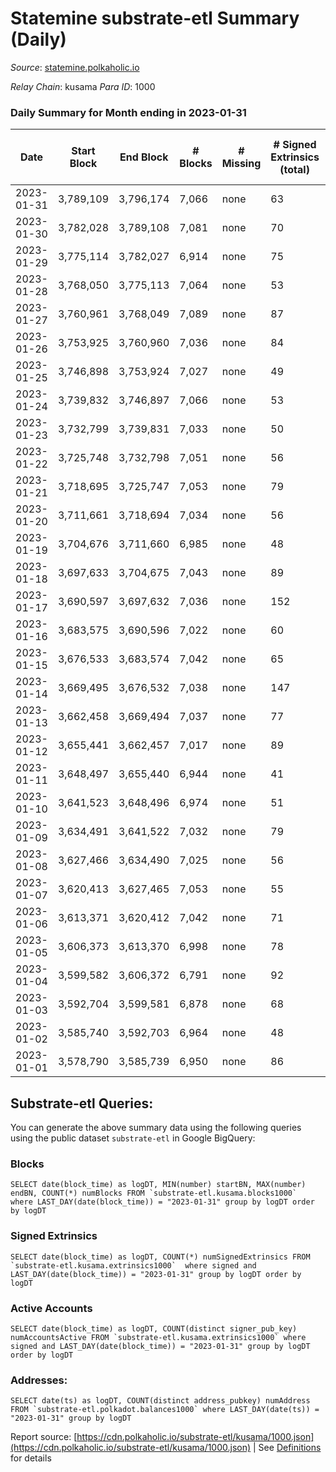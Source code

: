# Statemine substrate-etl Summary (Daily)

_Source_: [statemine.polkaholic.io](https://statemine.polkaholic.io)

*Relay Chain*: kusama
*Para ID*: 1000



### Daily Summary for Month ending in 2023-01-31


| Date | Start Block | End Block | # Blocks | # Missing | # Signed Extrinsics (total) | # Active Accounts | # Addresses with Balances | # Events | # Transfers | # XCM Transfers In | # XCM Transfers Out |
| ---- | ----------- | --------- | -------- | --------- | --------------------------- | ----------------- | ------------------------- | -------- | ----------- | ------------------ | ------------------- |
| 2023-01-31 | 3,789,109 | 3,796,174 | 7,066 | none  | 63 | 28 | 49,102 | 15,969 | 1,420 ($6.42) | 17 ($1,628.58) | 14 ($6,338.72) |
| 2023-01-30 | 3,782,028 | 3,789,108 | 7,081 | none  | 70 | 34 | 49,090 | 16,225 | 1,530 ($76.25) | 27 ($4,867.59) | 12 ($4,873.55) |
| 2023-01-29 | 3,775,114 | 3,782,027 | 6,914 | none  | 75 | 35 | 49,078 | 16,023 | 1,701 ($1.59) | 21 ($5,741.87) | 15 ($6,255.56) |
| 2023-01-28 | 3,768,050 | 3,775,113 | 7,064 | none  | 53 | 32 | 49,069 | 15,614 | 1,145 ($94.49) | 10 ($2,578.95) | 15 ($8,402.54) |
| 2023-01-27 | 3,760,961 | 3,768,049 | 7,089 | none  | 87 | 34 | 49,062 | 16,382 | 1,687 ($1.73) | 17 ($1,584.11) | 24 ($9,736.50) |
| 2023-01-26 | 3,753,925 | 3,760,960 | 7,036 | none  | 84 | 26 | 49,048 | 16,236 | 1,573 ($110.13) | 30 ($6,067.79) | 18 ($2,539.77) |
| 2023-01-25 | 3,746,898 | 3,753,924 | 7,027 | none  | 49 | 17 | 49,037 | 15,534 | 1,143 ($9.57) | 18 ($6,000.02) | 12 ($1,794.22) |
| 2023-01-24 | 3,739,832 | 3,746,897 | 7,066 | none  | 53 | 23 | 49,032 | 15,666 | 1,192 ($46.24) | 14 ($3,865.56) | 15 ($3,242.63) |
| 2023-01-23 | 3,732,799 | 3,739,831 | 7,033 | none  | 50 | 24 | 49,023 | 15,630 | 1,201 ($1.28) | 23 ($6,390.51) | 10 ($3,389.93) |
| 2023-01-22 | 3,725,748 | 3,732,798 | 7,051 | none  | 56 | 20 | 49,018 | 15,756 | 1,248 ($2.62) | 26 ($4,828.25) | 10 ($1,792.79) |
| 2023-01-21 | 3,718,695 | 3,725,747 | 7,053 | none  | 79 | 37 | 49,007 | 16,226 | 1,690 ($2.36) | 12 ($4,415.63) | 8 ($4,549.12) |
| 2023-01-20 | 3,711,661 | 3,718,694 | 7,034 | none  | 56 | 24 | 48,994 | 15,704 | 1,261 ($1.15) | 20 ($4,496.77) | 19 ($10,345.10) |
| 2023-01-19 | 3,704,676 | 3,711,660 | 6,985 | none  | 48 | 25 | 48,982 | 15,276 | 996 ($1.16) | 13 ($5,675.40) | 14 ($6,800.12) |
| 2023-01-18 | 3,697,633 | 3,704,675 | 7,043 | none  | 89 | 27 | 48,976 | 16,518 | 1,764 ($79.68) | 34 ($9,840.38) | 35 ($37,182.33) |
| 2023-01-17 | 3,690,597 | 3,697,632 | 7,036 | none  | 152 | 38 | 48,966 | 17,781 | 2,533 ($44.14) | 67 ($15,936.78) | 70 ($20,026.38) |
| 2023-01-16 | 3,683,575 | 3,690,596 | 7,022 | none  | 60 | 28 | 48,952 | 15,865 | 1,378 ($61.03) | 10 ($2,108.40) | 12 ($2,309.45) |
| 2023-01-15 | 3,676,533 | 3,683,574 | 7,042 | none  | 65 | 27 | 48,930 | 15,965 | 1,429 ($45.52) | 20 ($2,937.91) | 17 ($9,815.42) |
| 2023-01-14 | 3,669,495 | 3,676,532 | 7,038 | none  | 147 | 50 | 48,923 | 18,052 | 3,021  | 45 ($7,833.19) | 31 ($12,810.15) |
| 2023-01-13 | 3,662,458 | 3,669,494 | 7,037 | none  | 77 | 24 | 48,899 | 16,195 | 1,628 ($30.24) | 28 ($1,723.73) | 11 ($3,669.37) |
| 2023-01-12 | 3,655,441 | 3,662,457 | 7,017 | none  | 89 | 28 | 48,883 | 16,347 | 1,771 ($1.58) | 28 ($429.86) | 13 ($2,863.47) |
| 2023-01-11 | 3,648,497 | 3,655,440 | 6,944 | none  | 41 | 26 | 48,864 | 15,280 | 1,096 ($0.85) | 18 ($5,472.76) | 12 ($1,088.59) |
| 2023-01-10 | 3,641,523 | 3,648,496 | 6,974 | none  | 51 | 20 | 48,857 | 15,626 | 1,216 ($2.81) | 33 ($2,820.60) | 19 ($6,266.46) |
| 2023-01-09 | 3,634,491 | 3,641,522 | 7,032 | none  | 79 | 26 | 48,847 | 16,205 | 1,666 ($14.34) | 14 ($1,489.87) | 19 ($4,542.79) |
| 2023-01-08 | 3,627,466 | 3,634,490 | 7,025 | none  | 56 | 27 | 48,833 | 15,600 | 1,197 ($4.47) | 15 ($1,691.82) | 7 ($2,552.58) |
| 2023-01-07 | 3,620,413 | 3,627,465 | 7,053 | none  | 55 | 25 | 48,819 | 15,479 | 1,022 ($3.61) | 14 ($6,400.38) | 13 ($12,482.80) |
| 2023-01-06 | 3,613,371 | 3,620,412 | 7,042 | none  | 71 | 35 | 48,816 | 16,173 | 1,535 ($0.83) | 28 ($2,847.51) | 20 ($2,639.50) |
| 2023-01-05 | 3,606,373 | 3,613,370 | 6,998 | none  | 78 | 34 | 48,802 | 16,254 | 1,598 ($10.05) | 44 ($5,743.75) | 30 ($24,204.21) |
| 2023-01-04 | 3,599,582 | 3,606,372 | 6,791 | none  | 92 | 35 | 48,793 | 15,991 | 1,653 ($11.03) | 40 ($21,744.80) | 41 ($19,389.47) |
| 2023-01-03 | 3,592,704 | 3,599,581 | 6,878 | none  | 68 | 27 | 48,779 | 15,752 | 1,473 ($0.26) | 34 ($7,023.40) | 15 ($11,889.70) |
| 2023-01-02 | 3,585,740 | 3,592,703 | 6,964 | none  | 48 | 26 | 48,772 | 15,617 | 1,206 ($0.15) | 35 ($34,780.36) | 21 ($9,305.83) |
| 2023-01-01 | 3,578,790 | 3,585,739 | 6,950 | none  | 86 | 28 | 48,765 | 16,113 | 1,488 ($0.15) | 43 ($44,968.71) | 45 ($22,772.16) |

## Substrate-etl Queries:
You can generate the above summary data using the following queries using the public dataset `substrate-etl` in Google BigQuery:


### Blocks
```
SELECT date(block_time) as logDT, MIN(number) startBN, MAX(number) endBN, COUNT(*) numBlocks FROM `substrate-etl.kusama.blocks1000`  where LAST_DAY(date(block_time)) = "2023-01-31" group by logDT order by logDT
```


### Signed Extrinsics
```
SELECT date(block_time) as logDT, COUNT(*) numSignedExtrinsics FROM `substrate-etl.kusama.extrinsics1000`  where signed and LAST_DAY(date(block_time)) = "2023-01-31" group by logDT order by logDT
```


### Active Accounts
```
SELECT date(block_time) as logDT, COUNT(distinct signer_pub_key) numAccountsActive FROM `substrate-etl.kusama.extrinsics1000` where signed and LAST_DAY(date(block_time)) = "2023-01-31" group by logDT order by logDT
```


### Addresses:
```
SELECT date(ts) as logDT, COUNT(distinct address_pubkey) numAddress FROM `substrate-etl.polkadot.balances1000` where LAST_DAY(date(ts)) = "2023-01-31" group by logDT
```



Report source: [https://cdn.polkaholic.io/substrate-etl/kusama/1000.json](https://cdn.polkaholic.io/substrate-etl/kusama/1000.json) | See [Definitions](/DEFINITIONS.md) for details
